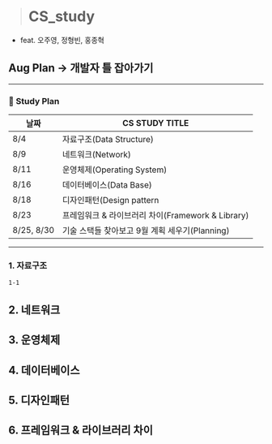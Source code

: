 > # CS_study
- feat. 오주영, 정형빈, 홍종혁

## Aug Plan -> 개발자 틀 잡아가기
---
### 🚩 Study Plan

|날짜|CS STUDY TITLE|
|---|---|
|8/4|자료구조(Data Structure)|
|8/9|네트워크(Network)|
|8/11|운영체제(Operating System)|
|8/16|데이터베이스(Data Base)|
|8/18|디자인패턴(Design pattern|
|8/23|프레임워크 & 라이브러리 차이(Framework & Library)|
|8/25, 8/30| 기술 스택들 찾아보고 9월 계획 세우기(Planning)|
---
### 1. 자료구조

	1-1 

## 2. 네트워크

## 3. 운영체제 

## 4. 데이터베이스 

## 5. 디자인패턴

## 6. 프레임워크 & 라이브러리 차이

